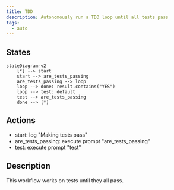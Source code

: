 ```yaml
---
title: TDD
description: Autonomously run a TDD loop until all tests pass
tags:
  - auto
---
```


## States

```mermaid
stateDiagram-v2
    [*] --> start
    start --> are_tests_passing
    are_tests_passing --> loop
    loop --> done: result.contains("YES")
    loop --> test: default
    test --> are_tests_passing
    done --> [*]
```

## Actions

- start: log "Making tests pass"
- are_tests_passing: execute prompt "are_tests_passing"
- test: execute prompt "test"

## Description

This workflow works on tests until they all pass.
